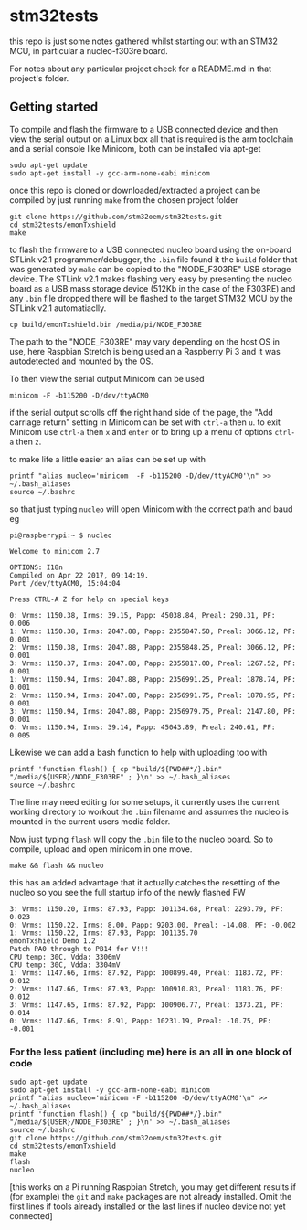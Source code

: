 # stm32tests

this repo is just some notes gathered whilst starting out with an STM32 MCU, in particular a nucleo-f303re board.

For notes about any particular project check for a README.md in that project's folder.

## Getting started

To compile and flash the firmware to a USB connected device and then view the serial output on a Linux box all that is required is the arm toolchain and a serial console like Minicom, both can be installed via apt-get

```
sudo apt-get update
sudo apt-get install -y gcc-arm-none-eabi minicom
```

once this repo is cloned or downloaded/extracted a project can be compiled by just running `make` from the chosen project folder

```
git clone https://github.com/stm32oem/stm32tests.git
cd stm32tests/emonTxshield
make
```

to flash the firmware to a USB connected nucleo board using the on-board STLink v2.1 programmer/debugger, the `.bin` file found it the `build` folder that was generated by `make` can be copied to the "NODE_F303RE" USB storage device. The STLink v2.1 makes flashing very easy by presenting the nucleo board as a USB mass storage device (512Kb in the case of the F303RE) and any `.bin` file dropped there will be flashed to the target STM32 MCU by the STLink v2.1 automatiaclly.

```
cp build/emonTxshield.bin /media/pi/NODE_F303RE
```

The path to the "NODE_F303RE" may vary depending on the host OS in use, here Raspbian Stretch is being used an a Raspberry Pi 3 and it was autodetected and mounted by the OS.

To then view the serial output Minicom can be used

```
minicom -F -b115200 -D/dev/ttyACM0
```
if the serial output scrolls off the right hand side of the page, the "Add carriage return" setting in Minicom can be set with `ctrl-a` then `u`. to exit Minicom use `ctrl-a` then `x` and `enter` or to bring up a menu of options `ctrl-a` then `z`.

to make life a little easier an alias can be set up with
```
printf "alias nucleo='minicom  -F -b115200 -D/dev/ttyACM0'\n" >> ~/.bash_aliases
source ~/.bashrc
```
so that just typing `nucleo` will open Minicom with the correct path and baud eg
```
pi@raspberrypi:~ $ nucleo

Welcome to minicom 2.7

OPTIONS: I18n
Compiled on Apr 22 2017, 09:14:19.
Port /dev/ttyACM0, 15:04:04

Press CTRL-A Z for help on special keys

0: Vrms: 1150.38, Irms: 39.15, Papp: 45038.84, Preal: 290.31, PF: 0.006
1: Vrms: 1150.38, Irms: 2047.88, Papp: 2355847.50, Preal: 3066.12, PF: 0.001
2: Vrms: 1150.38, Irms: 2047.88, Papp: 2355848.25, Preal: 3066.12, PF: 0.001
3: Vrms: 1150.37, Irms: 2047.88, Papp: 2355817.00, Preal: 1267.52, PF: 0.001
1: Vrms: 1150.94, Irms: 2047.88, Papp: 2356991.25, Preal: 1878.74, PF: 0.001
2: Vrms: 1150.94, Irms: 2047.88, Papp: 2356991.75, Preal: 1878.95, PF: 0.001
3: Vrms: 1150.94, Irms: 2047.88, Papp: 2356979.75, Preal: 2147.80, PF: 0.001
0: Vrms: 1150.94, Irms: 39.14, Papp: 45043.89, Preal: 240.61, PF: 0.005
```
Likewise we can add a bash function to help with uploading too with
```
printf 'function flash() { cp "build/${PWD##*/}.bin" "/media/${USER}/NODE_F303RE" ; }\n' >> ~/.bash_aliases
source ~/.bashrc
```
The line may need editing for some setups, it currently uses the current working directory to workout the `.bin` filename and assumes the nucleo is mounted in the current users media folder.

Now just typing `flash` will copy the `.bin` file to the nucleo board. So to compile, upload and open minicom in one move.
```
make && flash && nucleo
```
this has an added advantage that it actually catches the resetting of the nucleo so you see the full startup info of the newly flashed FW
```
3: Vrms: 1150.20, Irms: 87.93, Papp: 101134.68, Preal: 2293.79, PF: 0.023
0: Vrms: 1150.22, Irms: 8.00, Papp: 9203.00, Preal: -14.08, PF: -0.002
1: Vrms: 1150.22, Irms: 87.93, Papp: 101135.70
emonTxshield Demo 1.2
Patch PA0 through to PB14 for V!!!
CPU temp: 30C, Vdda: 3306mV
CPU temp: 30C, Vdda: 3304mV
1: Vrms: 1147.66, Irms: 87.92, Papp: 100899.40, Preal: 1183.72, PF: 0.012
2: Vrms: 1147.66, Irms: 87.93, Papp: 100910.83, Preal: 1183.76, PF: 0.012
3: Vrms: 1147.65, Irms: 87.92, Papp: 100906.77, Preal: 1373.21, PF: 0.014
0: Vrms: 1147.66, Irms: 8.91, Papp: 10231.19, Preal: -10.75, PF: -0.001
```


### For the less patient (including me) here is an all in one block of code

```
sudo apt-get update
sudo apt-get install -y gcc-arm-none-eabi minicom
printf "alias nucleo='minicom -F -b115200 -D/dev/ttyACM0'\n" >> ~/.bash_aliases
printf 'function flash() { cp "build/${PWD##*/}.bin" "/media/${USER}/NODE_F303RE" ; }\n' >> ~/.bash_aliases
source ~/.bashrc
git clone https://github.com/stm32oem/stm32tests.git
cd stm32tests/emonTxshield
make 
flash
nucleo
```
[this works on a Pi running Raspbian Stretch, you may get different results if (for example) the `git` and `make` packages are not already installed. Omit the first lines if tools already installed or the last lines if nucleo device not yet connected]



